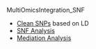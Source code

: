 MultiOmicsIntegration_SNF

- [Clean SNPs](https://nbviewer.jupyter.org/github/tomszar/MultiOmicsIntegration_SNF/blob/master/Code/01_CleanSNPs.ipynb) based on LD
- [SNF Analysis](https://nbviewer.jupyter.org/github/tomszar/MultiOmicsIntegration_SNF/blob/master/Code/02_LURIC_SNF_R.ipynb)
- [Mediation Analysis](https://nbviewer.jupyter.org/github/tomszar/MultiOmicsIntegration_SNF/blob/master/Code/MediationCAD.ipynb)